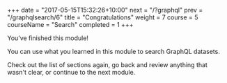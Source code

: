 +++
date = "2017-05-15T15:32:26+10:00"
next = "/?graphql"
prev = "/graphqlsearch/6"
title = "Congratulations"
weight = 7
course = 5
courseName = "Search"
completed = 1
+++

You’ve finished this module!

You can use what you learned in this module to search GraphQL datasets.

Check out the list of sections again, go back and review anything that wasn't
clear, or continue to the next module.
